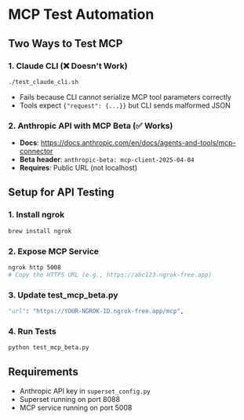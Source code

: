 # MCP Test Automation

## Two Ways to Test MCP

### 1. Claude CLI (❌ Doesn't Work)
```bash
./test_claude_cli.sh
```
- Fails because CLI cannot serialize MCP tool parameters correctly
- Tools expect `{"request": {...}}` but CLI sends malformed JSON

### 2. Anthropic API with MCP Beta (✅ Works)
- **Docs**: https://docs.anthropic.com/en/docs/agents-and-tools/mcp-connector
- **Beta header**: `anthropic-beta: mcp-client-2025-04-04`
- **Requires**: Public URL (not localhost)

## Setup for API Testing

### 1. Install ngrok
```bash
brew install ngrok
```

### 2. Expose MCP Service
```bash
ngrok http 5008
# Copy the HTTPS URL (e.g., https://abc123.ngrok-free.app)
```

### 3. Update test_mcp_beta.py
```python
"url": "https://YOUR-NGROK-ID.ngrok-free.app/mcp",
```

### 4. Run Tests
```bash
python test_mcp_beta.py
```

## Requirements
- Anthropic API key in `superset_config.py`
- Superset running on port 8088
- MCP service running on port 5008
